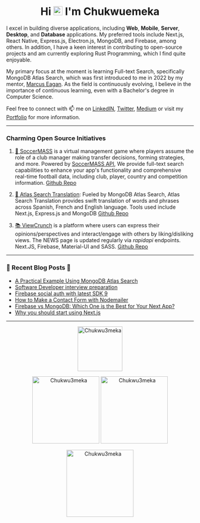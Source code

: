 <!-- ### Hi, [](https://chukwuemeka.vercel.app/)  -->

<h1 align="center">Hi <img src="https://github.com/TheDudeThatCode/TheDudeThatCode/blob/master/Assets/Hi.gif" width="24px"> I'm Chukwuemeka</h1>

I excel in building diverse applications, including <b>Web</b>, <b>Mobile</b>, <b>Server</b>, <b>Desktop</b>, and <b>Database</b> applications. My preferred tools include Next.js, React Native, Express.js, Electron.js, MongoDB, and Firebase, among others. In addition, I have a keen interest in contributing to open-source projects and am currently exploring Rust Programming, which I find quite enjoyable.

My primary focus at the moment is learning Full-text Search, specifically MongoDB Atlas Search, which was first introduced to me in 2022 by my mentor, [Marcus Eagan](https://github.com/MarcusSorealheis). As the field is continuously evolving, I believe in the importance of continuous learning, even with a Bachelor's degree in Computer Science.

Feel free to connect with 📫 me on [LinkedIN](https://www.linkedin.com/in/chukwu3meka/), [Twitter](https://www.twitter.com/chukwu3meka), [Medium](https://Chukwu3meka.medium.com/) or visit my [Portfolio](https://chukwuemeka.vercel.app/) for more information.

---

### Charming Open Source Initiatives

1. [💞️ SoccerMASS](https://www.soccermass.com/) is a virtual management game where players assume the role of a club manager making transfer decisions, forming strategies, and more. Powered by [SoccerMASS API](https://apihub.soccermass.com/), We provide full-text search capabilities to enhance your app's functionality and comprehensive real-time football data, including club, player, country and competition information. [Github Repo](https://github.com/SoccerMASS-Inc/SoccerMASS-Web)

2. [🎯 Atlas Search Translation](https://atlassearchtranslation.com/): Fueled by MongoDB Atlas Search, Atlas Search Translation provides swift translation of words and phrases across Spanish, French and English language. Tools used include Next.js, Express.js and MongoDB [Github Repo](https://github.com/Chukwu3meka/Atlas-Search-Translation)

3. [📚 ViewCrunch](https://www.viewcrunch.com/) is a platform where users can express their opinions/perspectives and interact/engage with others by liking/disliking views. The NEWS page is updated regularly via _rapidapi_ endpoints. Next.JS, Firebase, Material-UI and SASS. [Github Repo](https://github.com/Chukwu3meka/ViewCrunch)

---

### 📖 Recent Blog Posts 💬

- [A Practical Example Using MongoDB Atlas Search](https://chukwu3meka.medium.com/a-practical-example-using-mongodb-atlas-search-144ab2d4ed78)
- [Software Developer interview preparation](viewcrunch.com/view/software-developer-interview-preparation-pRt9JzBJWGHjwmNuKSfV)
- [Firebase social auth with latest SDK 9](https://chukwu3meka.medium.com/firebase-social-authentication-with-latest-sdk-version-9-75e4eac57563)
- [How to Make a Contact Form with Nodemailer](https://chukwu3meka.medium.com/contact-form-with-nodemailer-3bf217db9df8)
- [Firebase vs MongoDB: Which One is the Best for Your Next App?](https://chukwu3meka.medium.com/firebase-or-mongodb-for-your-next-app-d2d6575b0714)
- [Why you should start using Next.js](https://chukwu3meka.medium.com/why-you-should-start-using-next-js-3241ad08b9f5)

---

<p align="center">

<a href="https://stackoverflow.com/users/12490386">
<img height="120px"  src="https://stackoverflow-readme-profile.johannchopin.fr/profile/12490386?theme=dark&website=true&location=true" alt="Chukwu3meka" />
</a>

</p>

<p align="center">

<img height="180px"  src="https://github-readme-stats.vercel.app/api/top-langs?username=Chukwu3meka&show_icons=true&locale=en&layout=compact" alt="Chukwu3meka" />

<img height="180px"  src="https://github-readme-stats.vercel.app/api?username=Chukwu3meka&show_icons=true&locale=en" alt="Chukwu3meka" />
</p>

<p align="center">

<img  height="180px" src="https://github-readme-streak-stats.herokuapp.com/?user=Chukwu3meka&theme=highcontrast&hide_border=true" alt="Chukwu3meka" />

</p>
